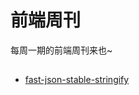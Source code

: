 # 前端周刊
每周一期的前端周刊来也~

## 

* [fast-json-stable-stringify](https://github.com/epoberezkin/fast-json-stable-stringify)
